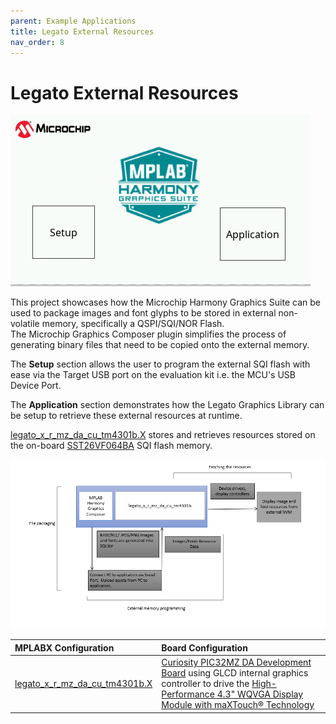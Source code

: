 ```yaml
---
parent: Example Applications
title: Legato External Resources 
nav_order: 8
---
```


# Legato External Resources

![](./../../images/legato_ext_res_IntroScreen.png)

This project showcases how the Microchip Harmony Graphics Suite can be used to package images and font glyphs to be stored in external non-volatile memory, specifically a QSPI/SQI/NOR Flash.<br> The Microchip Graphics Composer plugin simplifies the process of generating binary files that need to be copied onto the external memory.

The **Setup** section allows the user to program the external SQI flash with ease via the Target USB port on the evaluation kit i.e. the MCU's USB Device Port.

The **Application** section demonstrates how the Legato Graphics Library can be setup to retrieve these external resources at runtime.

[legato\_x\_r\_mz\_da\_cu\_tm4301b.X](./firmware/legato_x_r_mz_da_cu_tm4301b.X/readme.md) stores and retrieves resources stored on the on-board [SST26VF064BA](https://www.microchip.com/en-us/product/SST26VF064BA) SQI flash memory.


![](./../../images/legato_ext_res_Process.png)


|MPLABX Configuration|Board Configuration|
|:-------------------|:------------------|
|[legato\_x\_r\_mz\_da\_cu\_tm4301b.X](./firmware/legato_x_r_mz_da_cu_tm4301b.X/readme.md)| [Curiosity PIC32MZ DA Development Board](https://www.microchip.com/DevelopmentTools/ProductDetails/PartNO/EV87D54A) using GLCD internal graphics controller to drive the [High-Performance 4.3" WQVGA Display Module with maXTouch® Technology](https://www.microchip.com/DevelopmentTools/ProductDetails/PartNO/AC320005-4)|

